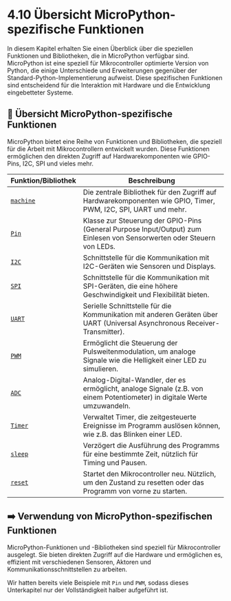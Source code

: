 # 4.10 Übersicht MicroPython-spezifische Funktionen

In diesem Kapitel erhalten Sie einen Überblick über die speziellen Funktionen und Bibliotheken, die in MicroPython verfügbar sind. MicroPython ist eine speziell für Mikrocontroller optimierte Version von Python, die einige Unterschiede und Erweiterungen gegenüber der Standard-Python-Implementierung aufweist. Diese spezifischen Funktionen sind entscheidend für die Interaktion mit Hardware und die Entwicklung eingebetteter Systeme.

## 📜 Übersicht MicroPython-spezifische Funktionen

MicroPython bietet eine Reihe von Funktionen und Bibliotheken, die speziell für die Arbeit mit Mikrocontrollern entwickelt wurden. Diese Funktionen ermöglichen den direkten Zugriff auf Hardwarekomponenten wie GPIO-Pins, I2C, SPI und vieles mehr.

| Funktion/Bibliothek | Beschreibung                                                   |
|---------------------|----------------------------------------------------------------|
| [`machine`](https://docs.micropython.org/en/latest/library/machine.html)           | Die zentrale Bibliothek für den Zugriff auf Hardwarekomponenten wie GPIO, Timer, PWM, I2C, SPI, UART und mehr. |
| [`Pin`](https://docs.micropython.org/en/latest/library/machine.Pin.html)               | Klasse zur Steuerung der GPIO-Pins (General Purpose Input/Output) zum Einlesen von Sensorwerten oder Steuern von LEDs. |
| [`I2C`](https://docs.micropython.org/en/latest/library/machine.I2C.html)               | Schnittstelle für die Kommunikation mit I2C-Geräten wie Sensoren und Displays. |
| [`SPI`](https://docs.micropython.org/en/latest/library/machine.SPI.html)               | Schnittstelle für die Kommunikation mit SPI-Geräten, die eine höhere Geschwindigkeit und Flexibilität bieten. |
| [`UART`](https://docs.micropython.org/en/latest/library/machine.UART.html)              | Serielle Schnittstelle für die Kommunikation mit anderen Geräten über UART (Universal Asynchronous Receiver-Transmitter). |
| [`PWM`](https://docs.micropython.org/en/latest/library/machine.PWM.html)               | Ermöglicht die Steuerung der Pulsweitenmodulation, um analoge Signale wie die Helligkeit einer LED zu simulieren. |
| [`ADC`](https://docs.micropython.org/en/latest/library/machine.ADC.html)               | Analog-Digital-Wandler, der es ermöglicht, analoge Signale (z.B. von einem Potentiometer) in digitale Werte umzuwandeln. |
| [`Timer`](https://docs.micropython.org/en/latest/library/machine.Timer.html)             | Verwaltet Timer, die zeitgesteuerte Ereignisse im Programm auslösen können, wie z.B. das Blinken einer LED. |
| [`sleep`](https://docs.micropython.org/en/latest/library/utime.html#utime.sleep)             | Verzögert die Ausführung des Programms für eine bestimmte Zeit, nützlich für Timing und Pausen. |
| [`reset`](https://docs.micropython.org/en/latest/library/machine.html#machine.reset)             | Startet den Mikrocontroller neu. Nützlich, um den Zustand zu resetten oder das Programm von vorne zu starten. |

## ➡️ Verwendung von MicroPython-spezifischen Funktionen

MicroPython-Funktionen und -Bibliotheken sind speziell für Mikrocontroller ausgelegt. Sie bieten direkten Zugriff auf die Hardware und ermöglichen es, effizient mit verschiedenen Sensoren, Aktoren und Kommunikationsschnittstellen zu arbeiten.

Wir hatten bereits viele Beispiele mit `Pin` und `PWM`, sodass dieses Unterkapitel nur der Vollständigkeit halber aufgeführt ist.



